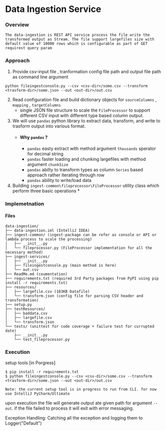 # Data Ingestion Service 
### Overview
    The data-ingestion is REST API service process the file write the transformed output as Stream. The file support largefiles size with default value of 10000 rows which is configurable as part of GET requirest query param


### Approach 
1. Provide csv-input file , tranformation config file path and output file path as command line argument 
```
python fileingestconsole.py --csv <csv-dir>/some.csv --transform <trasform-dir>/some.json --out <out-dir>/out.csv 
```
2. Read configuration file and build dictionary objects for `sourceColumns` , `mapping` , `targetColumns`
   * single JSON file structure to scale the   `FileProcessor` to support different CSV input with different type based column output.
3. We will use `pandas` python library to extract data, transform, and write to trasform output into various format.
   * #### Why `pandas` ?
     * `pandas` easty extract with method argument `thousands` sperator for decimal string 
     * `pandas` faster loading and chunking largefiles with method argument `chunkSize`
     * `pandas` abilty to transform types as column `Series` based approach rather iterating through row
     * `pandas` ability to write/load data 
5. Building `ingest-common\fileprocessor\FileProcessor` utility class which perform three basic operations 
   * 

### Implemetnation 

#### Files

```
data-ingestion/
├── data-ingestion.iml (IntelliJ IDEA)
├── ingest-common/ (ingest-package can be refer as console or API or lambda process to scale the processing)
│   ├── __init__.py
│   └── fileprocessor.py (FileProcessor implementation for all the necessary method)
├── ingest-services/
│   ├── __init__.py
│   ├── fileingestconsole.py (main method is here)
│   └── out.csv
├── ReadMe.md (coumentation)
├── requirements.txt (required 3rd Party packages from PyPI using pip install -r requirements.txt)
├── resources/
│   ├── largefile.csv (183KB Datafile)
│   └── transform.json (config file for parsing CSV header and transformation)
├── setup.py
├── testResources/
│   ├── baddata.csv
│   ├── largefile.csv
│   └── transform.json
└── tests/ (unittest for code coverage + failure test for currupted date)
    ├── __init__.py
    └── test_fileprocessor.py

```

### Execution 

setup tools [in Porgress]
```
$ pip install -r requirements.txt
$ python fileingestconsole.py --csv <csv-dir>/some.csv --transform <trasform-dir>/some.json --out <out-dir>/out.csv 

Note: the current setup tool is in progress to run from CLI. for now use IntelliJ PyCharm/Ultimate

```
upon execution the file will generate output ate given path for argument `--out`.
if the file failed to process it will exit with error messaging. 

Exception Handling:
Catching all the exception and logging them to Logger("Default")